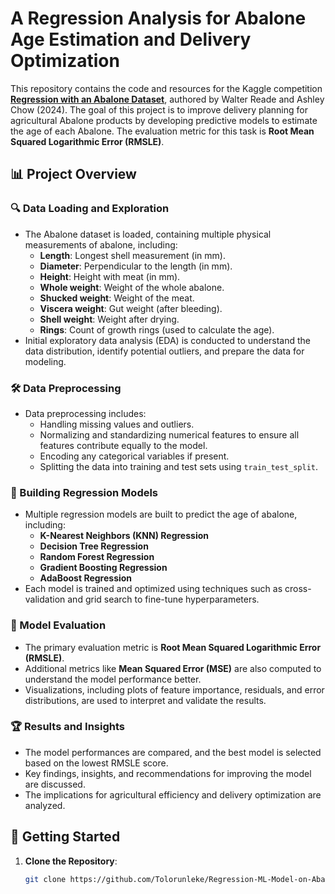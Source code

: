 # A Regression Analysis for Abalone Age Estimation and Delivery Optimization

This repository contains the code and resources for the Kaggle competition **[Regression with an Abalone Dataset](https://kaggle.com/competitions/playground-series-s4e4)**, authored by Walter Reade and Ashley Chow (2024). The goal of this project is to improve delivery planning for agricultural Abalone products by developing predictive models to estimate the age of each Abalone. The evaluation metric for this task is **Root Mean Squared Logarithmic Error (RMSLE)**.

## 📊 Project Overview

### 🔍 Data Loading and Exploration
- The Abalone dataset is loaded, containing multiple physical measurements of abalone, including:
  - **Length**: Longest shell measurement (in mm).
  - **Diameter**: Perpendicular to the length (in mm).
  - **Height**: Height with meat (in mm).
  - **Whole weight**: Weight of the whole abalone.
  - **Shucked weight**: Weight of the meat.
  - **Viscera weight**: Gut weight (after bleeding).
  - **Shell weight**: Weight after drying.
  - **Rings**: Count of growth rings (used to calculate the age).
- Initial exploratory data analysis (EDA) is conducted to understand the data distribution, identify potential outliers, and prepare the data for modeling.

### 🛠️ Data Preprocessing
- Data preprocessing includes:
  - Handling missing values and outliers.
  - Normalizing and standardizing numerical features to ensure all features contribute equally to the model.
  - Encoding any categorical variables if present.
  - Splitting the data into training and test sets using `train_test_split`.

### 🧠 Building Regression Models
- Multiple regression models are built to predict the age of abalone, including:
  - **K-Nearest Neighbors (KNN) Regression**
  - **Decision Tree Regression**
  - **Random Forest Regression**
  - **Gradient Boosting Regression**
  - **AdaBoost Regression**
- Each model is trained and optimized using techniques such as cross-validation and grid search to fine-tune hyperparameters.

### 🎯 Model Evaluation
- The primary evaluation metric is **Root Mean Squared Logarithmic Error (RMSLE)**.
- Additional metrics like **Mean Squared Error (MSE)** are also computed to understand the model performance better.
- Visualizations, including plots of feature importance, residuals, and error distributions, are used to interpret and validate the results.

### 🏆 Results and Insights
- The model performances are compared, and the best model is selected based on the lowest RMSLE score.
- Key findings, insights, and recommendations for improving the model are discussed.
- The implications for agricultural efficiency and delivery optimization are analyzed.

## 🚀 Getting Started

1. **Clone the Repository**:
   ```bash
   git clone https://github.com/Tolorunleke/Regression-ML-Model-on-Abalones.git
